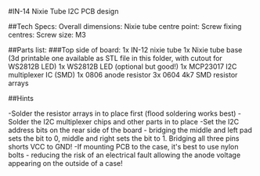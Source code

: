 #IN-14 Nixie Tube I2C PCB design

##Tech Specs:
Overall dimensions:
Nixie tube centre point:
Screw fixing centres:
Screw size: M3


##Parts list:
###Top side of board:
1x IN-12 nixie tube
1x Nixie tube base (3d printable one available as STL file in this folder, with cutout for WS2812B LED)
1x WS2812B LED (optional but good!)
1x MCP23017 I2C multiplexer IC (SMD)
1x 0806 anode resistor 
3x 0604 4k7 SMD resistor arrays

##Hints

-Solder the resistor arrays in to place first (flood soldering works best)
-Solder the I2C multiplexer chips and other parts in to place
-Set the I2C address bits on the rear side of the board - bridging the middle and left pad sets the bit to 0, middle and right sets the bit to 1.  Bridging all three pins shorts VCC to GND!
-If mounting PCB to the case, it's best to use nylon bolts - reducing the risk of an electrical fault allowing the anode voltage appearing on the outside of a case!
